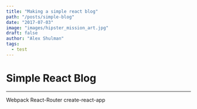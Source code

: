 ```yaml
---
title: "Making a simple react blog"
path: "/posts/simple-blog"
date: "2017-07-03"
image: "images/hipster_mission_art.jpg"
draft: false
author: "Alex Shulman"
tags:
  - test
---
```


# Simple React Blog
------

Webpack
React-Router
create-react-app
